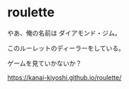 # roulette

やあ、俺の名前は ダイアモンド・ジム。

このルーレットのディーラーをしている。

ゲームを見ていかないか？


https://kanai-kiyoshi.github.io/roulette/
